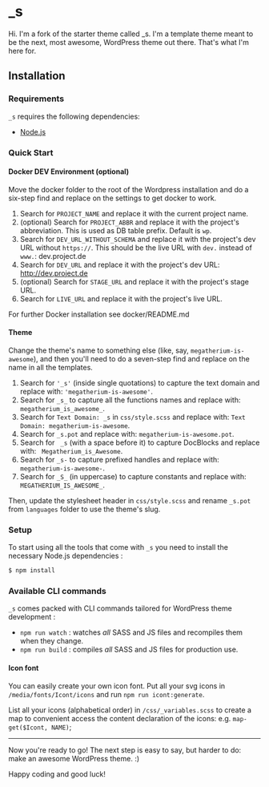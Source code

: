 _s
===

Hi. I'm a fork of the starter theme called _s. I'm a template theme meant to be the next, most awesome, WordPress theme out there. That's what I'm here for.

Installation
---------------

### Requirements

`_s` requires the following dependencies:

- [Node.js](https://nodejs.org/)

### Quick Start

#### Docker DEV Environment (optional)

Move the docker folder to the root of the Wordpress installation and do a six-step find and replace on the settings to get docker to work.

1. Search for `PROJECT_NAME` and replace it with the current project name.
2. (optional) Search for `PROJECT_ABBR` and replace it with the project's abbreviation. This is used as DB table prefix. Default is `wp`.
3. Search for `DEV_URL_WITHOUT_SCHEMA` and replace it with the project's dev URL without `https://`. This should be the live URL with `dev.` instead of `www.`: dev.project.de
4. Search for `DEV_URL` and replace it with the project's dev URL: http://dev.project.de
5. (optional) Search for `STAGE_URL` and replace it with the project's stage URL.
6. Search for `LIVE_URL` and replace it with the project's live URL.

For further Docker installation see docker/README.md

#### Theme

Change the theme's name to something else (like, say, `megatherium-is-awesome`), and then you'll need to do a seven-step find and replace on the name in all the templates.

1. Search for `'_s'` (inside single quotations) to capture the text domain and replace with: `'megatherium-is-awesome'`.
2. Search for `_s_` to capture all the functions names and replace with: `megatherium_is_awesome_`.
3. Search for `Text Domain: _s` in `css/style.scss` and replace with: `Text Domain: megatherium-is-awesome`.
4. Search for `_s.pot` and replace with: `megatherium-is-awesome.pot`.
5. Search for <code>&nbsp;_s</code> (with a space before it) to capture DocBlocks and replace with: <code>&nbsp;Megatherium_is_Awesome</code>.
6. Search for `_s-` to capture prefixed handles and replace with: `megatherium-is-awesome-`.
7. Search for `_S_` (in uppercase) to capture constants and replace with: `MEGATHERIUM_IS_AWESOME_`.

Then, update the stylesheet header in `css/style.scss` and rename `_s.pot` from `languages` folder to use the theme's slug.

### Setup

To start using all the tools that come with `_s`  you need to install the necessary Node.js dependencies :

```sh
$ npm install
```

### Available CLI commands

`_s` comes packed with CLI commands tailored for WordPress theme development :

- `npm run watch` : watches _all_ SASS and JS files and recompiles them when they change.
- `npm run build` : compiles _all_ SASS and JS files for production use.

#### Icon font

You can easily create your own icon font. Put all your svg icons in `/media/fonts/Icont/icons`
and run `npm run icont:generate`.

List all your icons (alphabetical order) in `/css/_variables.scss` to create a map
to convenient access the content declaration of the icons: e.g. `map-get($Icont, NAME)`;

---

Now you're ready to go! The next step is easy to say, but harder to do: make an awesome WordPress theme. :)

Happy coding and good luck!
